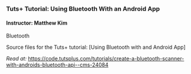 ### Tuts+ Tutorial: Using Bluetooth With an Android App 

#### Instructor: Matthew Kim

Bluetooth 

Source files for the Tuts+ tutorial: [Using Bluetooth with and Android App]

*Read at:* https://code.tutsplus.com/tutorials/create-a-bluetooth-scanner-with-androids-bluetooth-api--cms-24084
